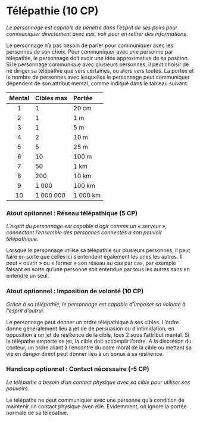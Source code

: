 # Télépathie (10 CP)
*Le personnage est capable de pénétré dans l’esprit de ses pairs pour communiquer directement avec eux, voir pour en retirer des informations.*

Le personnage n’a pas besoin de parler pour communiquer avec les personnes de son choix. Pour communiquer avec une personne par télépathie, le personnage doit avoir une idée approximative de sa position. Si le personnage communique avec plusieurs personnes, il peut choisir de ne diriger sa télépathie que vers certaines, ou alors vers toutes. La portée et le nombre de personnes avec lesquelles le personnage peut communiquer dépendent de son attribut mental, comme indiqué dans le tableau suivant.

| Mental  | Cibles max | Portée  | 
| :-------: | :------------ | :------- |
| 1 | 1 | 20 cm |
| 2 | 1 | 1 m |
| 3 | 1 | 5 m |
| 4 | 2 | 10 m |
| 5 | 5 | 25 m |
| 6 | 10 | 100 m |
| 7 | 50 | 1 km |
| 8 | 200 | 10 km |
| 9 | 1 000 | 100 km |
| 10 | 1 000 000 | 1 000 km |

### Atout optionnel : Réseau télépathique (5 CP)
*L’esprit du personnage est capable d’agir comme un « serveur », connectant l’ensemble des personnes connectés à son pouvoir télépathique.*

Lorsque le personnage utilise sa télépathie sur plusieurs personnes, il peut faire en sorte que celles-ci s’entendent également les unes les autres. Il peut « ouvrir » ou « fermer » son réseau au cas par cas, par exemple faisant en sorte qu’une personne soit entendue par tous les autres sans en entendre un seul.

### Atout optionnel : Imposition de volonté (10 CP)
*Grâce à sa télépathie, le personnage est capable d’imposer sa volonté à l’esprit d’autrui.*

Le personnage peut donner un ordre télépathique à ses cibles. L’ordre donne généralement lieu à jet de de persuasion ou d’intimidation, en opposition à un jet de résilience de la cible, tous 2 sous l’attribut mental. Si le télépathe emporte ce jet, la cible doit accomplir l’ordre. A la discrétion du conteur, un ordre allant à l’encontre du code moral de la cible ou mettant sa vie en danger direct peut donner lieu à un bonus à sa résilience.

### Handicap optionnel : Contact nécessaire (-5 CP)
*Le télépathe a besoin d’un contact physique avec sa cible pour utiliser ses pouvoirs.*

Le télépathe ne peut communiquer avec une personne qu’à condition de maintenir un contact physique avec elle. Evidemment, on ignore la portée normale de sa télépathie.
